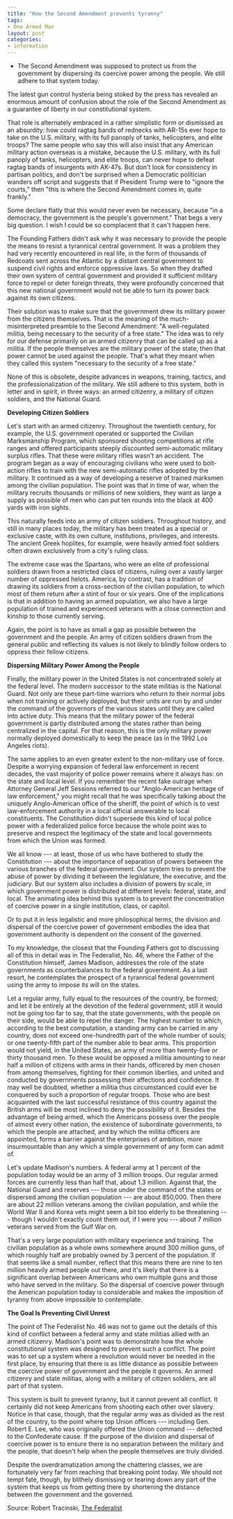 ```yaml
---
title: "How the Second Amendment prevents tyranny"
tags:
- One Armed Man
layout: post
categories:
- information
---
```


- The Second Amendment was supposed to protect us from the government by dispersing its coercive power among the people. We still adhere to that system today.

The latest gun control hysteria being stoked by the press has revealed an enormous amount of confusion about the role of the Second Amendment as a guarantee of liberty in our constitutional system.

That role is alternately embraced in a rather simplistic form or dismissed as an absurdity: how could ragtag bands of rednecks with AR-15s ever hope to take on the U.S. military, with its full panoply of tanks, helicopters, and elite troops? The same people who say this will also insist that any American military action overseas is a mistake, because the U.S. military, with its full panoply of tanks, helicopters, and elite troops, can never hope to defeat ragtag bands of insurgents with AK-47s. But don't look for consistency in partisan politics, and don't be surprised when a Democratic politician wanders off script and suggests that if President Trump were to "ignore the courts," then "this is where the Second Amendment comes in, quite frankly."

Some declare flatly that this would never even be necessary, because "in a democracy, the government is the people's government." That begs a very big question. I wish I could be so complacent that it can't happen here.

The Founding Fathers didn't ask why it was necessary to provide the people the means to resist a tyrannical central government. It was a problem they had very recently encountered in real life, in the form of thousands of Redcoats sent across the Atlantic by a distant central government to suspend civil rights and enforce oppressive laws. So when they drafted their own system of central government and provided it sufficient military force to repel or deter foreign threats, they were profoundly concerned that this new national government would not be able to turn its power back against its own citizens.

Their solution was to make sure that the government drew its military power from the citizens themselves. That is the meaning of the much-misinterpreted preamble to the Second Amendment: "A well-regulated militia, being necessary to the security of a free state." The idea was to rely for our defense primarily on an armed citizenry that can be called up as a militia. If the people themselves are the military power of the state, then that power cannot be used against the people. That's what they meant when they called this system "necessary to the security of a free state."

None of this is obsolete, despite advances in weapons, training, tactics, and the professionalization of the military. We still adhere to this system, both in letter and in spirit, in three ways: an armed citizenry, a military of citizen soldiers, and the National Guard.

**Developing Citizen Soldiers**

Let's start with an armed citizenry. Throughout the twentieth century, for example, the U.S. government operated or supported the Civilian Marksmanship Program, which sponsored shooting competitions at rifle ranges and offered participants steeply discounted semi-automatic military surplus rifles. That these were military rifles wasn't an accident. The program began as a way of encouraging civilians who were used to bolt-action rifles to train with the new semi-automatic rifles adopted by the military. It continued as a way of developing a reserve of trained marksmen among the civilian population. The point was that in time of war, when the military recruits thousands or millions of new soldiers, they want as large a supply as possible of men who can put ten rounds into the black at 400 yards with iron sights.

This naturally feeds into an army of citizen soldiers. Throughout history, and still in many places today, the military has been treated as a special or exclusive caste, with its own culture, institutions, privileges, and interests. The ancient Greek hoplites, for example, were heavily armed foot soldiers often drawn exclusively from a city's ruling class.

The extreme case was the Spartans, who were an elite of professional soldiers drawn from a restricted class of citizens, ruling over a vastly larger number of oppressed helots. America, by contrast, has a tradition of drawing its soldiers from a cross-section of the civilian population, to which most of them return after a stint of four or six years. One of the implications is that in addition to having an armed population, we also have a large population of trained and experienced veterans with a close connection and kinship to those currently serving.

Again, the point is to have as small a gap as possible between the government and the people. An army of citizen soldiers drawn from the general public and reflecting its values is not likely to blindly follow orders to oppress their fellow citizens.

**Dispersing Military Power Among the People**

Finally, the military power in the United States is not concentrated solely at the federal level. The modern successor to the state militias is the National Guard. Not only are these part-time warriors who return to their normal jobs when not training or actively deployed, but their units are run by and under the command of the governors of the various states until they are called into active duty. This means that the military power of the federal government is partly distributed among the states rather than being centralized in the capital. For that reason, this is the only military power normally deployed domestically to keep the peace (as in the 1992 Los Angeles riots).

The same applies to an even greater extent to the non-military use of force. Despite a worrying expansion of federal law enforcement in recent decades, the vast majority of police power remains where it always has: on the state and local level. If you remember the recent fake outrage when Attorney General Jeff Sessions referred to our "Anglo-American heritage of law enforcement," you might recall that he was specifically talking about the uniquely Anglo-American office of the sheriff, the point of which is to vest law-enforcement authority in a local official answerable to local constituents. The Constitution didn't supersede this kind of local police power with a federalized police force because the whole point was to preserve and respect the legitimacy of the state and local governments from which the Union was formed.

We all know --- at least, those of us who have bothered to study the Constitution --- about the importance of separation of powers between the various branches of the federal government. Our system tries to prevent the abuse of power by dividing it between the legislature, the executive, and the judiciary. But our system also includes a division of powers by scale, in which government power is distributed at different levels: federal, state, and local. The animating idea behind this system is to prevent the concentration of coercive power in a single institution, class, or capitol.

Or to put it in less legalistic and more philosophical terms, the division and dispersal of the coercive power of government embodies the idea that government authority is dependent on the consent of the governed.

To my knowledge, the closest that the Founding Fathers got to discussing all of this in detail was in The Federalist, No. 46, where the Father of the Constitution himself, James Madison, addresses the role of the state governments as counterbalances to the federal government. As a last resort, he contemplates the prospect of a tyrannical federal government using the army to impose its will on the states.

Let a regular army, fully equal to the resources of the country, be formed; and let it be entirely at the devotion of the federal government; still it would not be going too far to say, that the state governments, with the people on their side, would be able to repel the danger. The highest number to which, according to the best computation, a standing army can be carried in any country, does not exceed one-hundredth part of the whole number of souls; or one twenty-fifth part of the number able to bear arms. This proportion would not yield, in the United States, an army of more than twenty-five or thirty thousand men. To these would be opposed a militia amounting to near half a million of citizens with arms in their hands, officered by men chosen from among themselves, fighting for their common liberties, and united and conducted by governments possessing their affections and confidence. It may well be doubted, whether a militia thus circumstanced could ever be conquered by such a proportion of regular troops. Those who are best acquainted with the last successful resistance of this country against the British arms will be most inclined to deny the possibility of it. Besides the advantage of being armed, which the Americans possess over the people of almost every other nation, the existence of subordinate governments, to which the people are attached, and by which the militia officers are appointed, forms a barrier against the enterprises of ambition, more insurmountable than any which a simple government of any form can admit of.

Let's update Madison's numbers. A federal army at 1 percent of the population today would be an army of 3 million troops. Our regular armed forces are currently less than half that, about 1.3 million. Against that, the National Guard and reserves --- those under the command of the states or dispersed among the civilian population --- are about 850,000. Then there are about 22 million veterans among the civilian population, and while the World War II and Korea vets might seem a bit too elderly to be threatening --- though I wouldn't exactly count them out, if I were you --- about 7 million veterans served from the Gulf War on.

That's a very large population with military experience and training. The civilian population as a whole owns somewhere around 300 million guns, of which roughly half are probably owned by 3 percent of the population. If that seems like a small number, reflect that this means there are nine to ten million heavily armed people out there, and it's likely that there is a significant overlap between Americans who own multiple guns and those who have served in the military. So the dispersal of coercive power through the American population today is considerable and makes the imposition of tyranny from above impossible to contemplate.

**The Goal Is Preventing Civil Unrest**

The point of The Federalist No. 46 was not to game out the details of this kind of conflict between a federal army and state militias allied with an armed citizenry. Madison's point was to demonstrate how the whole constitutional system was designed to prevent such a conflict. The point was to set up a system where a revolution would never be needed in the first place, by ensuring that there is as little distance as possible between the coercive power of government and the people it governs. An armed citizenry and state militias, along with a military of citizen soldiers, are all part of that system.

This system is built to prevent tyranny, but it cannot prevent all conflict. It certainly did not keep Americans from shooting each other over slavery. Notice in that case, though, that the regular army was as divided as the rest of the country, to the point where top Union officers --- including Gen. Robert E. Lee, who was originally offered the Union command --- defected to the Confederate cause. If the purpose of the division and dispersal of coercive power is to ensure there is no separation between the military and the people, that doesn't help when the people themselves are truly divided.

Despite the overdramatization among the chattering classes, we are fortunately very far from reaching that breaking point today. We should not tempt fate, though, by blithely dismissing or tearing down any part of the system that keeps us from getting there by shortening the distance between the government and the governed.

Source: Robert Tracinski, [The Federalist](https://thefederalist.com/2018/03/22/how-the-second-amendment-prevents-tyranny/)
